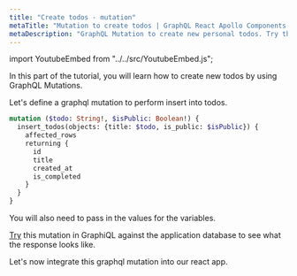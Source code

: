 ```yaml
---
title: "Create todos - mutation"
metaTitle: "Mutation to create todos | GraphQL React Apollo Components Tutorial"
metaDescription: "GraphQL Mutation to create new personal todos. Try the mutation in GraphiQL, passing the Authorization token to get authenticated results."
---
```


import YoutubeEmbed from "../../src/YoutubeEmbed.js";

<YoutubeEmbed link="https://www.youtube.com/embed/LG9U3xob8rM" />

In this part of the tutorial, you will learn how to create new todos by using GraphQL Mutations.

Let's define a graphql mutation to perform insert into todos.

```graphql
mutation ($todo: String!, $isPublic: Boolean!) {
  insert_todos(objects: {title: $todo, is_public: $isPublic}) {
    affected_rows
    returning {
      id
      title
      created_at
      is_completed
    }
  }
}
```

You will also need to pass in the values for the variables.

[Try](https://hasura.io/learn/graphql/graphiql) this mutation in GraphiQL against the application database to see what the response looks like.

Let's now integrate this graphql mutation into our react app.

